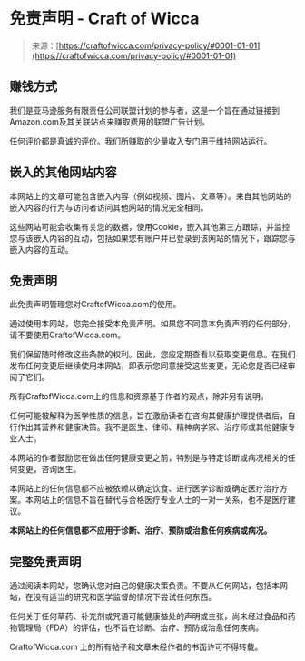 <!--yml

分类：未分类

日期：2024-06-12 18:09:40

-->

# 免责声明 - Craft of Wicca

> 来源：[https://craftofwicca.com/privacy-policy/#0001-01-01](https://craftofwicca.com/privacy-policy/#0001-01-01)

## 赚钱方式

我们是亚马逊服务有限责任公司联盟计划的参与者，这是一个旨在通过链接到Amazon.com及其关联站点来赚取费用的联盟广告计划。

任何评价都是真诚的评价。我们所赚取的少量收入专门用于维持网站运行。

## 嵌入的其他网站内容

本网站上的文章可能包含嵌入内容（例如视频、图片、文章等）。来自其他网站的嵌入内容的行为与访问者访问其他网站的情况完全相同。

这些网站可能会收集有关您的数据，使用Cookie，嵌入其他第三方跟踪，并监控您与该嵌入内容的互动，包括如果您有账户并已登录到该网站的情况下，跟踪您与嵌入内容的互动。

## 免责声明

此免责声明管理您对CraftofWicca.com的使用。

通过使用本网站，您完全接受本免责声明。如果您不同意本免责声明的任何部分，请不要使用CraftofWicca.com。

我们保留随时修改这些条款的权利。因此，您应定期查看以获取变更信息。在我们发布任何变更后继续使用本网站，即表示您同意接受这些变更，无论您是否已经审阅了它们。

所有CraftofWicca.com上的信息和资源基于作者的观点，除非另有说明。

任何可能被解释为医学性质的信息，旨在激励读者在咨询其健康护理提供者后，自行作出其营养和健康决策。我不是医生、律师、精神病学家、治疗师或其他健康专业人士。

本网站的作者鼓励您在做出任何健康变更之前，特别是与特定诊断或病况相关的任何变更，咨询医生。

本网站上的任何信息都不应被依赖以确定饮食、进行医学诊断或确定医疗治疗方案。本网站上的信息不旨在替代与合格医疗专业人士的一对一关系，也不是医疗建议。

**本网站上的任何信息都不应用于诊断、治疗、预防或治愈任何疾病或病况。**

## 完整免责声明

通过阅读本网站，您确认您对自己的健康决策负责。不要从任何网站，包括本网站，在没有适当的研究和医学监督的情况下尝试任何东西。

任何关于任何草药、补充剂或咒语可能健康益处的声明或主张，尚未经过食品和药物管理局（FDA）的评估，也不旨在诊断、治疗、预防或治愈任何疾病。

CraftofWicca.com 上的所有帖子和文章未经作者的书面许可不得转载。
